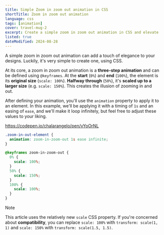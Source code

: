 ```yaml
---
title: Simple Zoom in zoom out animation in CSS
shortTitle: Zoom in zoom out animation
language: css
tags: [animation]
cover: travel-mug-2
excerpt: Create a simple zoom in zoom out animation in CSS and elevate your designs.
listed: true
dateModified: 2024-08-28
---
```


A simple zoom in zoom out animation can add a touch of elegance to your designs. Luckily, it's very simple to create one, using CSS.

At its core, a zoom in zoom out animation is a **three-step animation** and can be defined using `@keyframes`. At the **start** (`0%`) and **end** (`100%`), the element is its **original size** (`scale: 100%`). **Halfway through** (`50%`), it's **scaled up to a larger size** (e.g. `scale: 150%`). This creates the illusion of zooming in and out.

After defining your animation, you'll use the `animation` property to apply it to an element. In this example, we'll be applying it with a timing of `1s` and an easing of `ease`, and we'll make it loop infinitely, but feel free to adjust these values to your liking.

https://codepen.io/chalarangelo/pen/vYoOrNL

```css
.zoom-in-out-element {
  animation: zoom-in-zoom-out 1s ease infinite;
}

@keyframes zoom-in-zoom-out {
  0% {
    scale: 100%;
  }
  50% {
    scale: 150%;
  }
  100% {
    scale: 100%;
  }
}
```

> [!NOTE]
>
> This article uses the relatively new `scale` CSS property. If you're concerned about **compatibility**, you can replace `scale: 100%` with `transform: scale(1, 1)` and `scale: 150%` with `transform: scale(1.5, 1.5)`.
